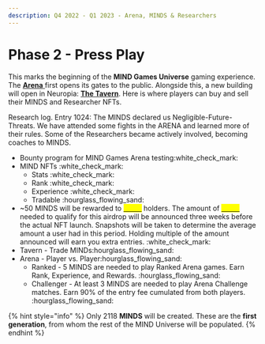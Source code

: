 ```yaml
---
description: Q4 2022 - Q1 2023 - Arena, MINDS & Researchers
---
```


# Phase 2 - Press Play

This marks the beginning of the **MIND Games Universe** gaming experience. The [**Arena** ](../../learn/game-basics/arena/)first opens its gates to the public. Alongside this, a new building will open in Neuropia: [**The Tavern**](../../learn/game-basics/neuropia/tavern.md). Here is where players can buy and sell their MINDS and Researcher NFTs.

Research log. Entry 1024: The MINDS declared us Negligible-Future-Threats. We have attended some fights in the ARENA and learned more of their rules. Some of the Researchers became actively involved, becoming coaches to MINDS.

* Bounty program for MIND Games Arena testing:white\_check\_mark:
* MIND NFTs :white\_check\_mark:
  * Stats :white\_check\_mark:
  * Rank :white\_check\_mark:
  * Experience :white\_check\_mark:
  * Tradable :hourglass\_flowing\_sand:
* \~50 MINDS will be rewarded to [<mark style="color:yellow;">**xSTX**</mark>](../synaptyx-token.md) holders. The amount of [<mark style="color:yellow;">**xSTX**</mark>](../synaptyx-token.md) needed to qualify for this airdrop will be announced three weeks before the actual NFT launch. Snapshots will be taken to determine the average amount a user had in this period. Holding multiple of the amount announced will earn you extra entries. :white\_check\_mark:
* Tavern - Trade MINDs:hourglass\_flowing\_sand:
* Arena - Player vs. Player:hourglass\_flowing\_sand:
  * Ranked - 5 MINDS are needed to play Ranked Arena games. Earn Rank, Experience, and Rewards. :hourglass\_flowing\_sand:
  * Challenger - At least 3 MINDS are needed to play Arena Challenge matches. Earn 90% of the entry fee cumulated from both players. :hourglass\_flowing\_sand:

{% hint style="info" %}
Only 2118 **MINDS** will be created. These are the **first generation**, from whom the rest of the MIND Universe will be populated.
{% endhint %}
